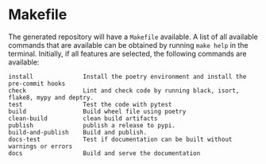 # Makefile

The generated repository will have a `Makefile` available. A list of all
available commands that are available can be obtained by running
`make help` in the terminal. Initially, if all features are selected, the following commands are
available:

```
install              Install the poetry environment and install the pre-commit hooks
check                Lint and check code by running black, isort, flake8, mypy and deptry.
test                 Test the code with pytest
build                Build wheel file using poetry
clean-build          clean build artifacts
publish              publish a release to pypi.
build-and-publish    Build and publish.
docs-test            Test if documentation can be built without warnings or errors
docs                 Build and serve the documentation
```
